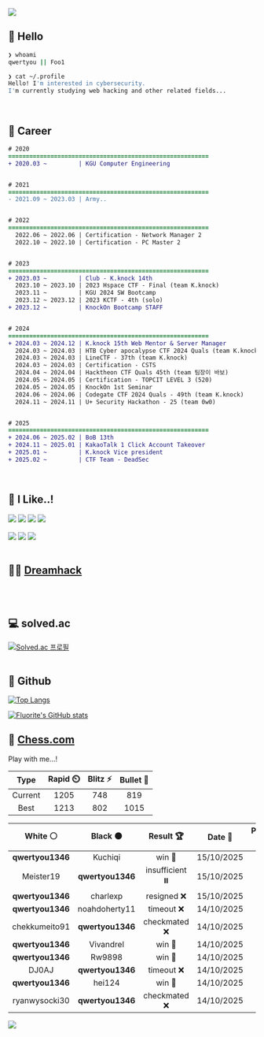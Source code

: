 <div align=left>
  <img src="https://capsule-render.vercel.app/api?type=waving&height=300&color=00f0e0&text=•⩊•" />
<br>

## 👋 Hello
```zsh
❯ whoami
qwertyou || Foo1

❯ cat ~/.profile
Hello! I'm interested in cybersecurity.
I'm currently studying web hacking and other related fields...
```
<br>
  
## 🌱 Career
```diff
# 2020
=========================================================
+ 2020.03 ~         | KGU Computer Engineering


# 2021
=========================================================
- 2021.09 ~ 2023.03 | Army..


# 2022
=========================================================
  2022.06 ~ 2022.06 | Certification - Network Manager 2
  2022.10 ~ 2022.10 | Certification - PC Master 2


# 2023
=========================================================
+ 2023.03 ~         | Club - K.knock 14th
  2023.10 ~ 2023.10 | 2023 Hspace CTF - Final (team K.knock)
  2023.11 ~         | KGU 2024 SW Bootcamp
  2023.12 ~ 2023.12 | 2023 KCTF - 4th (solo)
+ 2023.12 ~         | KnockOn Bootcamp STAFF


# 2024
=========================================================
+ 2024.03 ~ 2024.12 | K.knock 15th Web Mentor & Server Manager
  2024.03 ~ 2024.03 | HTB Cyber apocalypse CTF 2024 Quals (team K.knock)
  2024.03 ~ 2024.03 | LineCTF - 37th (team K.knock)
  2024.03 ~ 2024.03 | Certification - CSTS
  2024.04 ~ 2024.04 | Hacktheon CTF Quals 45th (team 팀장이 바보)
  2024.05 ~ 2024.05 | Certification - TOPCIT LEVEL 3 (520)
  2024.05 ~ 2024.05 | KnockOn 1st Seminar
  2024.06 ~ 2024.06 | Codegate CTF 2024 Quals - 49th (team K.knock)
  2024.11 ~ 2024.11 | U+ Security Hackathon - 25 (team 0w0)


# 2025
=========================================================
+ 2024.06 ~ 2025.02 | BoB 13th
+ 2024.11 ~ 2025.01 | KakaoTalk 1 Click Account Takeover
+ 2025.01 ~         | K.knock Vice president
+ 2025.02 ~         | CTF Team - DeadSec
```
<br>

## 🔨 I Like..!
<img src="https://img.shields.io/badge/Java-ED8B00?style=for-the-badge&logo=openjdk&logoColor=white">
<img src="https://img.shields.io/badge/python-3776AB?style=for-the-badge&logo=python&logoColor=white">
<img src="https://img.shields.io/badge/PHP-777BB4?style=for-the-badge&logo=php&logoColor=white">
<img src="https://img.shields.io/badge/Node.js-43853D?style=for-the-badge&logo=node.js&logoColor=white">
<br><br>
<img src="https://img.shields.io/badge/linux-FCC624?style=for-the-badge&logo=linux&logoColor=black"> 
<img src="https://img.shields.io/badge/docker-%230db7ed.svg?style=for-the-badge&logo=docker&logoColor=white">
<img src="https://img.shields.io/badge/GIT-E44C30?style=for-the-badge&logo=git&logoColor=white">
<br><br>

## 👨‍💻 [Dreamhack](https://dreamhack.io/users/40186)
<br><br>


## 💻 solved.ac
[![Solved.ac
프로필](http://mazassumnida.wtf/api/v2/generate_badge?boj=qwertyou)](https://solved.ac/qwertyou)
<br><br>

## 🚀 Github
[![Top Langs](https://github-readme-stats.vercel.app/api/top-langs/?username=qw3rtyou&layout=compact)](https://github.com/qw3rtyou/github-readme-stats)

[![Fluorite's GitHub stats](https://github-readme-stats.vercel.app/api?username=qw3rtyou)](https://github.com/anuraghazra/github-readme-stats)

## 🏁 [Chess.com](https://www.chess.com/)
Play with me...!
<!--START_SECTION:chessStats-->
<!-- Automatically generated with https://github.com/Balastrong/chess-stats-action -->

| Type | Rapid ⏲️ | Blitz ⚡ | Bullet 🔫 |
|:---:|:---:|:---:|:---:|
| Current | 1205 | 748 | 819 |
| Best | 1213 | 802 | 1015 |

| White ⚪ | Black ⚫ | Result 🏆 | Date 📅 | Position 🗺️ | Type 🕕 |
|:---:|:---:|:---:|:---:|:---:|:---:|
| **qwertyou1346** | Kuchiqi | win 🥇 | 15/10/2025 | <a href="http://www.ee.unb.ca/cgi-bin/tervo/fen.pl?select=2r5/p6R/3RpNpk/4Pp2/2B4P/8/P4PPK/1r6 b - - 0 29">Link</a> | Blitz |
| Meister19 | **qwertyou1346** | insufficient ⏸️ | 15/10/2025 | <a href="http://www.ee.unb.ca/cgi-bin/tervo/fen.pl?select=8/8/5Kn1/7k/8/8/8/8 w - - 0 61">Link</a> | Blitz |
| **qwertyou1346** | charlexp | resigned ❌ | 15/10/2025 | <a href="http://www.ee.unb.ca/cgi-bin/tervo/fen.pl?select=8/pp2r2k/1b1R3p/2pB3p/b1Pp4/8/2PK4/8 w - - 0 32">Link</a> | Blitz |
| **qwertyou1346** | noahdoherty11 | timeout ❌ | 14/10/2025 | <a href="http://www.ee.unb.ca/cgi-bin/tervo/fen.pl?select=2r3k1/5ppp/1Q6/2rq4/8/8/P4PPP/4R1K1 w - - 0 30">Link</a> | Blitz |
| chekkumeito91 | **qwertyou1346** | checkmated ❌ | 14/10/2025 | <a href="http://www.ee.unb.ca/cgi-bin/tervo/fen.pl?select=1k1R4/1pp1rp1p/n5p1/1N6/8/4P2P/PPP2KP1/R7 b - - 0 21">Link</a> | Blitz |
| **qwertyou1346** | Vivandrel | win 🥇 | 14/10/2025 | <a href="http://www.ee.unb.ca/cgi-bin/tervo/fen.pl?select=5R2/1k6/8/8/5p2/1P6/1KP3P1/4Q3 b - - 0 41">Link</a> | Blitz |
| **qwertyou1346** | Rw9898 | win 🥇 | 14/10/2025 | <a href="http://www.ee.unb.ca/cgi-bin/tervo/fen.pl?select=8/8/8/8/5p2/1Q6/k1K5/8 b - - 31 68">Link</a> | Blitz |
| DJ0AJ | **qwertyou1346** | timeout ❌ | 14/10/2025 | <a href="http://www.ee.unb.ca/cgi-bin/tervo/fen.pl?select=1k6/p1p1Q3/1p5p/6p1/5pn1/1N6/PB3PPP/5RK1 b - - 0 28">Link</a> | Blitz |
| **qwertyou1346** | hei124 | win 🥇 | 14/10/2025 | <a href="http://www.ee.unb.ca/cgi-bin/tervo/fen.pl?select=3r2k1/p1p2ppp/b4N2/2b1p3/8/8/PPP2PPP/R1BR2K1 b - - 5 16">Link</a> | Blitz |
| ryanwysocki30 | **qwertyou1346** | checkmated ❌ | 14/10/2025 | <a href="http://www.ee.unb.ca/cgi-bin/tervo/fen.pl?select=3rkbnr/pR1np3/6Q1/6Pp/3PR3/2N1P2P/P1qB1P2/4K3 b - - 0 21">Link</a> | Blitz |

<!--END_SECTION:chessStats-->


<img src="https://capsule-render.vercel.app/api?type=waving&color=00f0e0&height=150&section=footer" />
</div>


